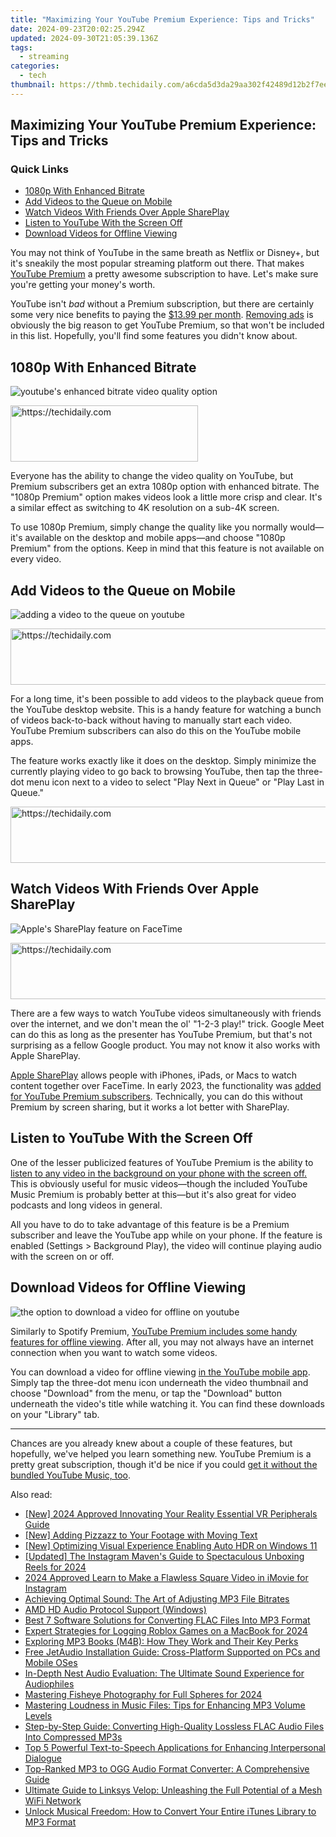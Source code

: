 ```yaml
---
title: "Maximizing Your YouTube Premium Experience: Tips and Tricks"
date: 2024-09-23T20:02:25.294Z
updated: 2024-09-30T21:05:39.136Z
tags:
  - streaming
categories:
  - tech
thumbnail: https://thmb.techidaily.com/a6cda5d3da29aa302f42489d12b2f7ee98a977d6c686fb1e190a7cb786bdcbab.jpg
---
```


## Maximizing Your YouTube Premium Experience: Tips and Tricks

### Quick Links

* [1080p With Enhanced Bitrate](https://smart-video-editing.techidaily.com/updated-fcpx-subtitle-tutorial-how-to-add-captions-like-a-pro-for-2024/)
* [Add Videos to the Queue on Mobile](https://blog-min.techidaily.com/how-to-rescue-lost-messages-from-motorola-moto-g-stylus-5g-2023-by-fonelab-android-recover-messages/)
* [Watch Videos With Friends Over Apple SharePlay](https://easy-unlock-android.techidaily.com/in-2024-how-to-reset-a-oppo-a78-5g-phone-that-is-locked-by-drfone-android/)
* [Listen to YouTube With the Screen Off](https://network-issues.techidaily.com/smaller-screens-for-large-win10-views/)
* [Download Videos for Offline Viewing](https://some-skills.techidaily.com/2024-approved-the-roadmap-to-fame-unleashing-instagrams-9-powerful-techniques/)

 You may not think of YouTube in the same breath as Netflix or Disney+, but it's sneakily the most popular streaming platform out there. That makes [YouTube Premium](https://extra-approaches.techidaily.com/in-2024-pinnacle-all-in-one-4k-with-touch-display/) a pretty awesome subscription to have. Let's make sure you're getting your money's worth.

 YouTube isn't _bad_ without a Premium subscription, but there are certainly some very nice benefits to paying the [$13.99 per month](https://www.youtube.com/premium). [Removing ads](https://vimeo-videos.techidaily.com/updated-creating-viral-hashtag-campaigns-on-twitter/) is obviously the big reason to get YouTube Premium, so that won't be included in this list. Hopefully, you'll find some features you didn't know about.

##  1080p With Enhanced Bitrate

![youtube's enhanced bitrate video quality option](https://static1.howtogeekimages.com/wordpress/wp-content/uploads/2023/11/screenshot_2023-11-14-02-59-07-29_f9ee0578fe1cc94de7482bd41accb329.jpg) 

<!-- affiliate ads begin -->
<a href="https://aligracehair.sjv.io/c/5597632/2135356/19272" target="_top" id="2135356">
  <img src="//a.impactradius-go.com/display-ad/19272-2135356" border="0" alt="https://techidaily.com" width="300" height="90"/>
</a>
<img height="0" width="0" src="https://aligracehair.sjv.io/i/5597632/2135356/19272" style="position:absolute;visibility:hidden;" border="0" />
<!-- affiliate ads end -->

 Everyone has the ability to change the video quality on YouTube, but Premium subscribers get an extra 1080p option with enhanced bitrate. The "1080p Premium" option makes videos look a little more crisp and clear. It's a similar effect as switching to 4K resolution on a sub-4K screen.

 To use 1080p Premium, simply change the quality like you normally would—it's available on the desktop and mobile apps—and choose "1080p Premium" from the options. Keep in mind that this feature is not available on every video.

##  Add Videos to the Queue on Mobile

![adding a video to the queue on youtube](https://static1.howtogeekimages.com/wordpress/wp-content/uploads/2023/11/2023-11-13_16-49-41.jpg) 

<!-- affiliate ads begin -->
<a href="https://unicoeye.pxf.io/c/5597632/2134491/18498" target="_top" id="2134491">
  <img src="//a.impactradius-go.com/display-ad/18498-2134491" border="0" alt="https://techidaily.com" width="728" height="90"/>
</a>
<img height="0" width="0" src="https://unicoeye.pxf.io/i/5597632/2134491/18498" style="position:absolute;visibility:hidden;" border="0" />
<!-- affiliate ads end -->

 For a long time, it's been possible to add videos to the playback queue from the YouTube desktop website. This is a handy feature for watching a bunch of videos back-to-back without having to manually start each video. YouTube Premium subscribers can also do this on the YouTube mobile apps.

 The feature works exactly like it does on the desktop. Simply minimize the currently playing video to go back to browsing YouTube, then tap the three-dot menu icon next to a video to select "Play Next in Queue" or "Play Last in Queue."

<!-- affiliate ads begin -->
<a href="https://aligracehair.sjv.io/c/5597632/1868590/19272" target="_top" id="1868590">
  <img src="//a.impactradius-go.com/display-ad/19272-1868590" border="0" alt="https://techidaily.com" width="728" height="90"/>
</a>
<img height="0" width="0" src="https://aligracehair.sjv.io/i/5597632/1868590/19272" style="position:absolute;visibility:hidden;" border="0" />
<!-- affiliate ads end -->

##  Watch Videos With Friends Over Apple SharePlay

![Apple's SharePlay feature on FaceTime](https://static1.howtogeekimages.com/wordpress/wp-content/uploads/2023/11/2023-11-13_16-52-25.jpg) 

<!-- affiliate ads begin -->
<a href="https://appsumo.8odi.net/c/5597632/2068432/7443" target="_top" id="2068432">
  <img src="//a.impactradius-go.com/display-ad/7443-2068432" border="0" alt="https://techidaily.com" width="728" height="90"/>
</a>
<img height="0" width="0" src="https://appsumo.8odi.net/i/5597632/2068432/7443" style="position:absolute;visibility:hidden;" border="0" />
<!-- affiliate ads end -->

 There are a few ways to watch YouTube videos simultaneously with friends over the internet, and we don't mean the ol' "1-2-3 play!" trick. Google Meet can do this as long as the presenter has YouTube Premium, but that's not surprising as a fellow Google product. You may not know it also works with Apple SharePlay.

[Apple SharePlay](https://ai-video-tools.techidaily.com/updated-unlock-your-creative-potential-video-editing-tips-for-home-movies-for-2024/) allows people with iPhones, iPads, or Macs to watch content together over FaceTime. In early 2023, the functionality was [added for YouTube Premium subscribers](https://screen-capture.techidaily.com/new-navigating-the-tech-maze-screen-casting-sessions-for-2024/). Technically, you can do this without Premium by screen sharing, but it works a lot better with SharePlay.

##  Listen to YouTube With the Screen Off

 One of the lesser publicized features of YouTube Premium is the ability to [listen to any video in the background on your phone with the screen off.](https://snapchat-videos.techidaily.com/updated-in-2024-optimizing-your-snapchat-ads-for-maximum-monetization/) This is obviously useful for music videos—though the included YouTube Music Premium is probably better at this—but it's also great for video podcasts and long videos in general.

 All you have to do to take advantage of this feature is be a Premium subscriber and leave the YouTube app while on your phone. If the feature is enabled (Settings > Background Play), the video will continue playing audio with the screen on or off.

##  Download Videos for Offline Viewing

![the option to download a video for offline on youtube](https://static1.howtogeekimages.com/wordpress/wp-content/uploads/2023/11/screenshot_2023-11-13-16-48-01-87_f9ee0578fe1cc94de7482bd41accb329.jpg) 

 Similarly to Spotify Premium, [YouTube Premium includes some handy features for offline viewing](https://youtube-videos.techidaily.com/updated-accurate-chart-watcher-master-your-video-rankings/). After all, you may not always have an internet connection when you want to watch some videos.

 You can download a video for offline viewing [in the YouTube mobile app](https://youtube-videos.techidaily.com/updated-accurate-chart-watcher-master-your-video-rankings/). Simply tap the three-dot menu icon underneath the video thumbnail and choose "Download" from the menu, or tap the "Download" button underneath the video's title while watching it. You can find these downloads on your "Library" tab.

---

 Chances are you already knew about a couple of these features, but hopefully, we've helped you learn something new. YouTube Premium is a pretty great subscription, though it'd be nice if you could [get it without the bundled YouTube Music, too](https://techidaily.com/how-to-transfer-whatsapp-from-apple-iphone-15-pro-to-other-iphone-11-pro-devices-drfone-by-drfone-transfer-whatsapp-from-ios-transfer-whatsapp-from-ios/).

<ins class="adsbygoogle"
     style="display:block"
     data-ad-format="autorelaxed"
     data-ad-client="ca-pub-7571918770474297"
     data-ad-slot="1223367746"></ins>

<ins class="adsbygoogle"
     style="display:block"
     data-ad-client="ca-pub-7571918770474297"
     data-ad-slot="8358498916"
     data-ad-format="auto"
     data-full-width-responsive="true"></ins>

<span class="atpl-alsoreadstyle">Also read:</span>
<div><ul>
<li><a href="https://article-tips.techidaily.com/new-2024-approved-innovating-your-reality-essential-vr-peripherals-guide/"><u>[New] 2024 Approved Innovating Your Reality Essential VR Peripherals Guide</u></a></li>
<li><a href="https://extra-tips.techidaily.com/new-adding-pizzazz-to-your-footage-with-moving-text/"><u>[New] Adding Pizzazz to Your Footage with Moving Text</u></a></li>
<li><a href="https://extra-guidance.techidaily.com/new-optimizing-visual-experience-enabling-auto-hdr-on-windows-11/"><u>[New] Optimizing Visual Experience Enabling Auto HDR on Windows 11</u></a></li>
<li><a href="https://article-tips.techidaily.com/updated-the-instagram-mavens-guide-to-spectaculous-unboxing-reels-for-2024/"><u>[Updated] The Instagram Maven's Guide to Spectaculous Unboxing Reels for 2024</u></a></li>
<li><a href="https://instagram-videos.techidaily.com/2024-approved-learn-to-make-a-flawless-square-video-in-imovie-for-instagram/"><u>2024 Approved Learn to Make a Flawless Square Video in iMovie for Instagram</u></a></li>
<li><a href="https://media-tips.techidaily.com/achieving-optimal-sound-the-art-of-adjusting-mp3-file-bitrates/"><u>Achieving Optimal Sound: The Art of Adjusting MP3 File Bitrates</u></a></li>
<li><a href="https://driver-install.techidaily.com/amd-hd-audio-protocol-support-windows/"><u>AMD HD Audio Protocol Support (Windows)</u></a></li>
<li><a href="https://media-tips.techidaily.com/best-7-software-solutions-for-converting-flac-files-into-mp3-format/"><u>Best 7 Software Solutions for Converting FLAC Files Into MP3 Format</u></a></li>
<li><a href="https://digital-screen-recording.techidaily.com/expert-strategies-for-logging-roblox-games-on-a-macbook-for-2024/"><u>Expert Strategies for Logging Roblox Games on a MacBook for 2024</u></a></li>
<li><a href="https://media-tips.techidaily.com/exploring-mp3-books-m4b-how-they-work-and-their-key-perks/"><u>Exploring MP3 Books (M4B): How They Work and Their Key Perks</u></a></li>
<li><a href="https://media-tips.techidaily.com/free-jetaudio-installation-guide-cross-platform-supported-on-pcs-and-mobile-oses/"><u>Free JetAudio Installation Guide: Cross-Platform Supported on PCs and Mobile OSes</u></a></li>
<li><a href="https://buynow-tips.techidaily.com/in-depth-nest-audio-evaluation-the-ultimate-sound-experience-for-audiophiles/"><u>In-Depth Nest Audio Evaluation: The Ultimate Sound Experience for Audiophiles</u></a></li>
<li><a href="https://article-knowledge.techidaily.com/mastering-fisheye-photography-for-full-spheres-for-2024/"><u>Mastering Fisheye Photography for Full Spheres for 2024</u></a></li>
<li><a href="https://media-tips.techidaily.com/mastering-loudness-in-music-files-tips-for-enhancing-mp3-volume-levels/"><u>Mastering Loudness in Music Files: Tips for Enhancing MP3 Volume Levels</u></a></li>
<li><a href="https://media-tips.techidaily.com/step-by-step-guide-converting-high-quality-lossless-flac-audio-files-into-compressed-mp3s/"><u>Step-by-Step Guide: Converting High-Quality Lossless FLAC Audio Files Into Compressed MP3s</u></a></li>
<li><a href="https://media-tips.techidaily.com/top-5-powerful-text-to-speech-applications-for-enhancing-interpersonal-dialogue/"><u>Top 5 Powerful Text-to-Speech Applications for Enhancing Interpersonal Dialogue</u></a></li>
<li><a href="https://media-tips.techidaily.com/top-ranked-mp3-to-ogg-audio-format-converter-a-comprehensive-guide/"><u>Top-Ranked MP3 to OGG Audio Format Converter: A Comprehensive Guide</u></a></li>
<li><a href="https://buynow-info.techidaily.com/ultimate-guide-to-linksys-velop-unleashing-the-full-potential-of-a-mesh-wifi-network/"><u>Ultimate Guide to Linksys Velop: Unleashing the Full Potential of a Mesh WiFi Network</u></a></li>
<li><a href="https://media-tips.techidaily.com/unlock-musical-freedom-how-to-convert-your-entire-itunes-library-to-mp3-format/"><u>Unlock Musical Freedom: How to Convert Your Entire iTunes Library to MP3 Format</u></a></li>
</ul></div>

